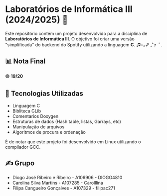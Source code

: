 # Laboratórios de Informática III (2024/2025) 🎵 

Este repositório contém um projeto desenvolvido para a disciplina de **Laboratórios de Informática III**. O objetivo foi criar uma versão "simplificada" do backend do Spotify utilizando a linguagem **C**. ♫⋆｡♪ ₊˚♬ ﾟ.

## 📊 Nota Final

🟢 **19/20**

## 🚀 Tecnologias Utilizadas

- Linguagem C
- Bibliteca GLib
- Comentarios Doxygen
- Estruturas de dados (Hash table, listas, Garrays, etc)
- Manipulação de arquivos
- Algoritmos de procura e ordenação

É de notar que este projeto foi desenvolvido em Linux utilizando o compilador GCC.

## ✍️ Grupo

* Diogo José Ribeiro e Ribeiro - A106906 - DIOGO4810
* Carolina Silva Martins - A107285 - Carolllina
* Filipa Cangueiro Gonçalves - A107329 - filipac271


